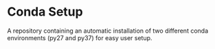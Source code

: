 # Conda Setup
A repository containing an automatic installation of two different conda environments (py27 and py37) for easy user setup.
